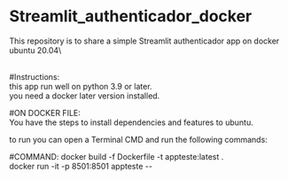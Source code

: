 # Streamlit_authenticador_docker
This repository is to share a simple Streamlit authenticador app on docker ubuntu 20.04\

<br >
#Instructions:<br >
this app run well on python 3.9 or later.<br >
you need a docker later version installed.<br >

#ON DOCKER FILE:<br >
You have the steps to install dependencies and features to ubuntu.<br >

to run you can open a Terminal CMD and run the following commands:<br >

#COMMAND:
docker build -f Dockerfile -t appteste:latest .<br >
docker run -it -p 8501:8501 appteste --
